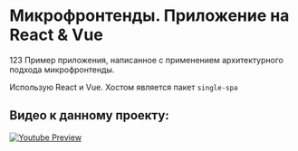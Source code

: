 # Микрофронтенды. Приложение на React & Vue
123
Пример приложения, написанное с применением архитектурного подхода микрофронтенды.

Использую React и Vue. Хостом является пакет `single-spa`

## Видео к данному проекту:



[![Youtube Preview](https://sun9-75.userapi.com/impg/zN0ORU05Jy1jaYLvBOnel0xJaBpT5fP82CYxVw/ikdRLfGUL3A.jpg?size=1280x720&quality=96&sign=f5fbbd470757680e653a5fe9a4f18b83&type=album)](https://youtu.be/eS9XXlqmhuw)
